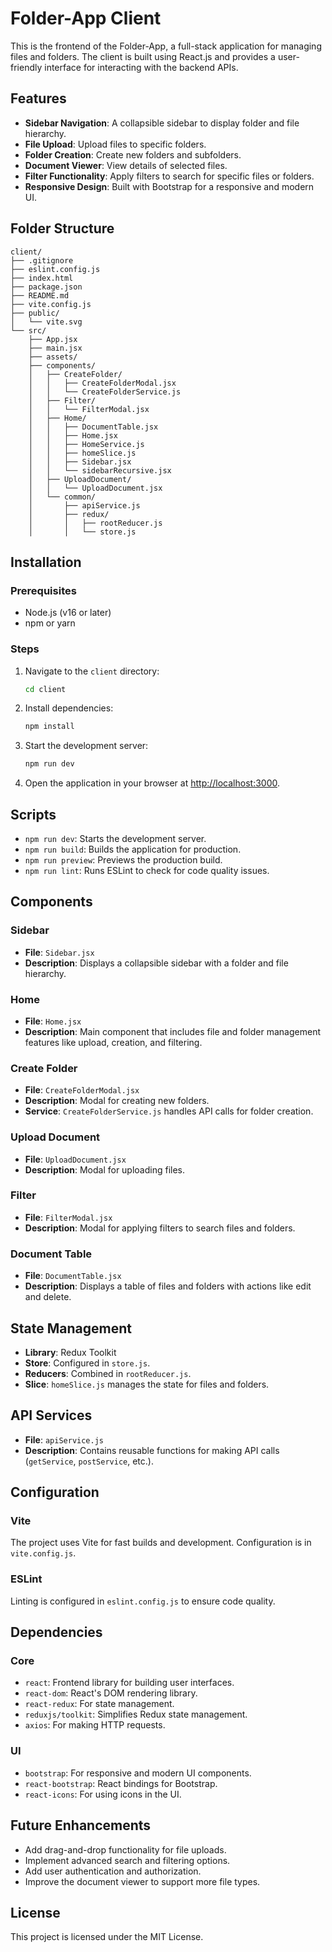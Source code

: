 # Folder-App Client

This is the frontend of the Folder-App, a full-stack application for managing files and folders. The client is built using React.js and provides a user-friendly interface for interacting with the backend APIs.

## Features

- **Sidebar Navigation**: A collapsible sidebar to display folder and file hierarchy.
- **File Upload**: Upload files to specific folders.
- **Folder Creation**: Create new folders and subfolders.
- **Document Viewer**: View details of selected files.
- **Filter Functionality**: Apply filters to search for specific files or folders.
- **Responsive Design**: Built with Bootstrap for a responsive and modern UI.

## Folder Structure

```
client/
├── .gitignore
├── eslint.config.js
├── index.html
├── package.json
├── README.md
├── vite.config.js
├── public/
│   └── vite.svg
└── src/
    ├── App.jsx
    ├── main.jsx
    ├── assets/
    ├── components/
    │   ├── CreateFolder/
    │   │   ├── CreateFolderModal.jsx
    │   │   └── CreateFolderService.js
    │   ├── Filter/
    │   │   └── FilterModal.jsx
    │   ├── Home/
    │   │   ├── DocumentTable.jsx
    │   │   ├── Home.jsx
    │   │   ├── HomeService.js
    │   │   ├── homeSlice.js
    │   │   ├── Sidebar.jsx
    │   │   └── sidebarRecursive.jsx
    │   ├── UploadDocument/
    │   │   └── UploadDocument.jsx
    │   └── common/
    │       ├── apiService.js
    │       ├── redux/
    │       │   ├── rootReducer.js
    │       │   └── store.js
```

## Installation

### Prerequisites

- Node.js (v16 or later)
- npm or yarn

### Steps

1. Navigate to the `client` directory:

   ```sh
   cd client
   ```

2. Install dependencies:

   ```sh
   npm install
   ```

3. Start the development server:

   ```sh
   npm run dev
   ```

4. Open the application in your browser at [http://localhost:3000](http://localhost:3000).

## Scripts

- `npm run dev`: Starts the development server.
- `npm run build`: Builds the application for production.
- `npm run preview`: Previews the production build.
- `npm run lint`: Runs ESLint to check for code quality issues.

## Components

### Sidebar

- **File**: `Sidebar.jsx`
- **Description**: Displays a collapsible sidebar with a folder and file hierarchy.

### Home

- **File**: `Home.jsx`
- **Description**: Main component that includes file and folder management features like upload, creation, and filtering.

### Create Folder

- **File**: `CreateFolderModal.jsx`
- **Description**: Modal for creating new folders.
- **Service**: `CreateFolderService.js` handles API calls for folder creation.

### Upload Document

- **File**: `UploadDocument.jsx`
- **Description**: Modal for uploading files.

### Filter

- **File**: `FilterModal.jsx`
- **Description**: Modal for applying filters to search files and folders.

### Document Table

- **File**: `DocumentTable.jsx`
- **Description**: Displays a table of files and folders with actions like edit and delete.

## State Management

- **Library**: Redux Toolkit
- **Store**: Configured in `store.js`.
- **Reducers**: Combined in `rootReducer.js`.
- **Slice**: `homeSlice.js` manages the state for files and folders.

## API Services

- **File**: `apiService.js`
- **Description**: Contains reusable functions for making API calls (`getService`, `postService`, etc.).

## Configuration

### Vite

The project uses Vite for fast builds and development. Configuration is in `vite.config.js`.

### ESLint

Linting is configured in `eslint.config.js` to ensure code quality.

## Dependencies

### Core

- `react`: Frontend library for building user interfaces.
- `react-dom`: React's DOM rendering library.
- `react-redux`: For state management.
- `reduxjs/toolkit`: Simplifies Redux state management.
- `axios`: For making HTTP requests.

### UI

- `bootstrap`: For responsive and modern UI components.
- `react-bootstrap`: React bindings for Bootstrap.
- `react-icons`: For using icons in the UI.

## Future Enhancements

- Add drag-and-drop functionality for file uploads.
- Implement advanced search and filtering options.
- Add user authentication and authorization.
- Improve the document viewer to support more file types.

## License

This project is licensed under the MIT License.

